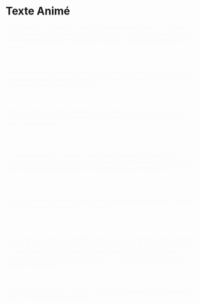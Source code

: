 # Texte Animé

<style>
@keyframes fadeIn {
    from { opacity: 0; }
    to { opacity: 1; }
}

@keyframes fadeOut {
    from { opacity: 1; }
    to { opacity: 0; }
}

.animated {
    display: inline-block;
    opacity: 0;
    animation: fadeIn 2s forwards;
}

.animated:nth-child(even) {
    animation: fadeOut 2s forwards 2s;
}
</style>

<div class="animated">Je sais très bien que vous ne pouvez pas supprimer la Nuit. Je sais que vous envisageriez volontiers de le faire, mais... Ce seul fait d'imaginer une chose pareille me défait, m'insupporte, même si cela devait me libérer de mon mal.</div> 
<div class="animated">Le Corbeau Quel mal, Madame ? Cette machinerie interne qui nous fait les complices du mal, de l'infortune. Du passé qui nous remonte, de tous vos passés qui nous remontent comme des chants antiques et inécoutables.</div> 
<div class="animated">Cette machinerie interne qui nous fait les complices du mal, de l'infortune. Du passé qui nous remonte, de tous vos passés qui nous remontent comme des chants antiques et inécoutables.</div> 
<div class="animated">La coutume... Sous nos jupes noires, amples et longues, Monsieur, tout le monde se transforme et devient la clef de voûte de notre commisération, de notre dédain...</div> 
<div class="animated">Sous nos jupes, il y a le monde que nous inventons et dont nous nous servons, le Nuit, pour le surprendre et le battre. Le jour, nous prions. La Nuit, nous inventons.</div> 
<div class="animated">La Vie avec ses valeurs éternelles. J'ai dans ma culotte le chiffre exact de vos béatitudes et quand je me couche, je pars en vacances dans vos pensées, au fond de vos rêves longitudinaux ou excentriques, cela dépend de la valeur que vous attribuez à la géométrie du sexe.</div> 
<div class="animated">Le sexe est une figure qu'il faut savoir traiter comme telle, et ne pas s'embarrasser du vertige, de la foi trahie et de l'intolérable faculté que nous avons de le vêtir d'irrévérences, d'insomnies jouées et calculées.</div> 
<div class="animated">Parce que la pensée se mêlant au sexe, cela fait l'érotisme bafoué... Alors que l'érotisme est un don de Dieu, une bribe de ce qu'il y a vraiment derrière les étoiles et tout ce fatras d'ignorance astrologique qui ne sait pas qu'il se passe vraiment du côté de l'Univers clos et introuvable.</div> 
<div class="animated">Je suis un univers, Monsieur, vous aussi. Nous sommes des bulles vacantes dans la pensée des chiffres qui s'ennuient.</div> 
<div class="animated">Et voilà ! nous en revenons toujours à ce point précis, Monsieur : un cri, une plainte, un système de défense orale qui embouteille notre circulation, comme dans la rue, oui, avec toujours des parallèles qui jouent à se défendre de ne pouvoir jamais se rencontrer.</div> 
<div class="animated">La nuit, je vous invente. J'ai mille amants qui me congèlent et que je presse comme des oranges ou comme un devoir à terminer et à rendre indemne de nos rescousses et de ces chants lointains que nous prenons pour des antiennes et qui ne sont que des musiques malheureuses sur vos propos courants et sans objet.</div> 
<div class="animated">Il fait toujours nuit, chez moi, Monsieur. Dans le soir je m'absente. Le jour est une faute de goût de l'astronomie. Bien sûr, il y a les fleurs, les fruits, cette éternelle vibration de la lumière qui vous étonne et qui m'ennuie.</div> 
<div class="animated">Que vienne la galaxie de l'évidence, celle qui nous apprendra le langage du Rien. Je vous salue. Sauvez la Nuit.</div>
